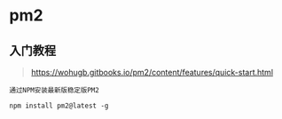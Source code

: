 # pm2

## 入门教程

> https://wohugb.gitbooks.io/pm2/content/features/quick-start.html

`通过NPM安装最新版稳定版PM2`

```shell
npm install pm2@latest -g
```
